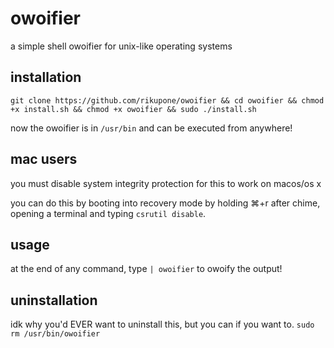 # owoifier
a simple shell owoifier for unix-like operating systems

## installation
```git clone https://github.com/rikupone/owoifier && cd owoifier && chmod +x install.sh && chmod +x owoifier && sudo ./install.sh```

now the owoifier is in `/usr/bin` and can be executed from anywhere!

## mac users
you must disable system integrity protection for this to work on macos/os x

you can do this by booting into recovery mode by holding ⌘+r after chime, opening a terminal and typing ```csrutil disable```.

## usage
at the end of any command, type `| owoifier` to owoify the output!

## uninstallation
idk why you'd EVER want to uninstall this, but you can if you want to.
```sudo rm /usr/bin/owoifier```
